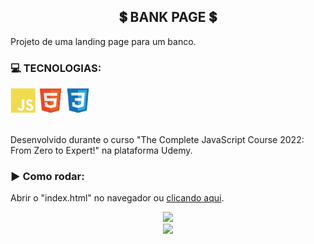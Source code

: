 <h2 align="center"> 💲 BANK PAGE 💲 </h2>
<div>
    <p> Projeto de uma landing page para um banco.</p>
    <h3>💻 TECNOLOGIAS:</h3>
    <img  alt="Js" width="40" src="https://raw.githubusercontent.com/devicons/devicon/master/icons/javascript/javascript-plain.svg">
    <img  alt="HTML" width="40" src="https://raw.githubusercontent.com/devicons/devicon/master/icons/html5/html5-original.svg">
    <img  alt="CSS" width="40" src="https://raw.githubusercontent.com/devicons/devicon/master/icons/css3/css3-original.svg">
    <br/><br/>
    <p>Desenvolvido durante o curso "The Complete JavaScript Course 2022: From Zero to Expert!" na plataforma Udemy. </P>
</div>

<h3>▶ Como rodar:</h3>
<div>
    <p>Abrir o "index.html" no navegador ou <a href="https://bncblnc.github.io/bank-page/">clicando aqui</a>.</p>

</div>

<div align="center">
    <a href="https://github.com/bncblnc"><img height="80" src="https://avatars.githubusercontent.com/u/108829137?v=4"></a>
   <br/><a href="https://www.linkedin.com/in/bncblnc/" target="_blank"><img src="https://img.shields.io/badge/-LinkedIn-%230077B5?style=for-the-badge&logo=linkedin&logoColor=white" target="_blank"></a>
  
</div>
